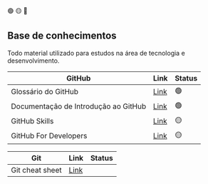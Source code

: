 🟢 🟡 🔴
## Base de conhecimentos

Todo material utilizado para estudos na área de tecnologia e desenvolvimento. 

| GitHub | Link | Status |
| ------ | ------ | ------ |
| Glossário do GitHub |[Link](https://docs.github.com/pt/get-started/quickstart/github-glossary) | 🟢 |
| Documentação de Introdução ao GitHub | [Link](https://docs.github.com/pt/get-started) | 🟢 |
| GitHub Skills | [Link](https://skills.github.com/) | 🟡 |
| GitHub For Developers | [Link](https://githubtraining.github.io/training-manual/#/02_getting_started) | 🟡 |




| Git | Link | Status |
| ------ | ------ | ------ |
| Git cheat sheet | [Link](https://training.github.com/downloads/pt_BR/github-git-cheat-sheet/)|
